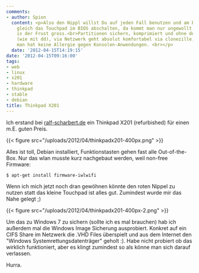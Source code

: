 ```yaml
---
comments:
- author: Spion
  content: <p>Also den Nippl willst Du auf jeden Fall benutzen und am besten auch
    gleich das Touchpad im BIOS abschalten, da kommt man nur ungewollt drauf und dann
    is der Frust gross.<br>Partitionen sichern, komprimiert und ohne den freien Platz
    (wie mit dd), via Netzwerk geht absolut komfortabel via clonezille, vorrausgesetzt
    man hat keine Allergie gegen Konsolen-Anwendungen. <br></p>
  date: '2012-04-15T14:19:15'
date: '2012-04-15T09:16:00'
tags:
- web
- linux
- x201
- hardware
- thinkpad
- stable
- debian
title: Thinkpad X201
---
```


Ich erstand bei [ralf-scharbert.de](http://ralf-scharbert.de) ein Thinkpad
X201 (refurbished) für einen m.E. guten Preis.

{{< figure src="/uploads/2012/04/thinkpadx201-400px.png" >}}

Alles ist toll, Debian installiert, Funktionstasten gehen fast alle
Out-of-the-Box. Nur das wlan musste kurz nachgebaut werden, weil non-free
Firmware:

    $ apt-get install firmware-iwlwifi

Wenn ich mich jetzt noch dran gewöhnen könnte den roten Nippel zu nutzen
statt das kleine Touchpad ist alles gut. Zumindest wurde mir das Nahe
gelegt ;)

{{< figure src="/uploads/2012/04/thinkpadx201-400px-2.png" >}}

Um das zu Windows 7 zu sichern (sollte ich es mal brauchen) hab ich
außerdem mal die Windows Image Sicherung ausprobiert. Konkret auf ein CIFS
Share im Netzwerk die .VHD Files überspielt und aus dem Internet den
"Windows Systemrettungsdatenträger" geholt :). Habe nicht probiert ob das
wirklich funktioniert, aber es klingt zumindest so als könne man sich
darauf verlassen.

Hurra.
